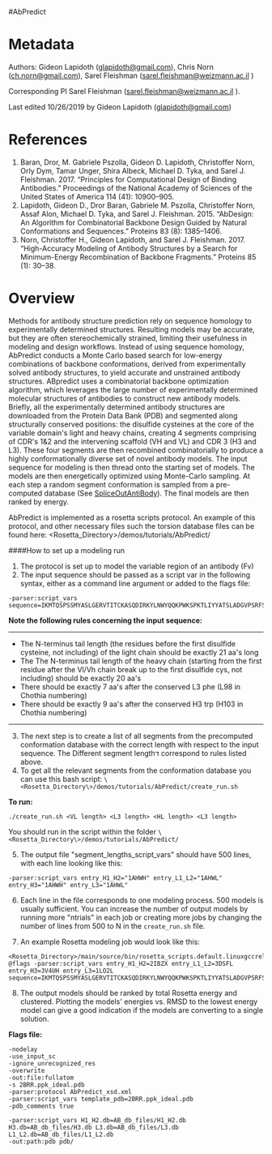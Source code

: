 #AbPredict

Metadata
========

Authors: Gideon Lapidoth (glapidoth@gmail.com), Chris Norn (ch.norn@gmail.com), Sarel Fleishman (sarel.fleishman@weizmann.ac.il )

Corresponding PI Sarel Fleishman (sarel.fleishman@weizmann.ac.il ).

Last edited 10/26/2019 by Gideon Lapidoth (glapidoth@gmail.com) 


References
==========

1. Baran, Dror, M. Gabriele Pszolla, Gideon D. Lapidoth, Christoffer Norn, Orly Dym, Tamar Unger, Shira Albeck, Michael D. Tyka, and Sarel J. Fleishman. 2017. “Principles for Computational Design of Binding Antibodies.” Proceedings of the National Academy of Sciences of the United States of America 114 (41): 10900–905.
2. Lapidoth, Gideon D., Dror Baran, Gabriele M. Pszolla, Christoffer Norn, Assaf Alon, Michael D. Tyka, and Sarel J. Fleishman. 2015. “AbDesign: An Algorithm for Combinatorial Backbone Design Guided by Natural Conformations and Sequences.” Proteins 83 (8): 1385–1406.
3. Norn, Christoffer H., Gideon Lapidoth, and Sarel J. Fleishman. 2017. “High-Accuracy Modeling of Antibody Structures by a Search for Minimum-Energy Recombination of Backbone Fragments.” Proteins 85 (1): 30–38.

Overview
========
Methods for antibody structure prediction rely on sequence homology to experimentally determined structures. Resulting models may be accurate, but they are often stereochemically strained, limiting their usefulness in modeling and design workflows. Instead of using sequence homology, AbPredict conducts a Monte Carlo based search for low-energy combinations of backbone conformations, derived from experimentally solved antibody structures, to yield accurate and unstrained antibody structures.
ABpredict uses a combinatorial backbone optimization algorithm, which leverages the large number of experimentally determined molecular structures of antibodies to construct new antibody models. Briefly, all the experimentally determined antibody structures are downloaded from the Protein Data Bank (PDB) and segmented along structurally conserved positions: the disulfide cysteines at the core of the variable domain's light and heavy chains, creating 4 segments comprising of CDR's 1&2 and the intervening scaffold (VH and VL)  and CDR 3 (H3 and L3). These four segments are then recombined combinatorially to produce a highly conformationally diverse set of novel antibody models. The input sequence for modeling is then thread onto the starting set of models. The models are then energetically optimized using Monte-Carlo sampling. At each step a random segment conformation is sampled from a pre-computed database (See [SpliceOutAntiBody](https://www.rosettacommons.org/docs/latest/scripting_documentation/RosettaScripts/Movers/SpliceOutAntibody)).
The final models are then ranked by energy.

AbPredict is implemented as a rosetta scripts protocol. An example of this protocol, and other necessary files such the torsion database files can be found here:
\<Rosetta_Directory\>/demos/tutorials/AbPredict/

####How to set up a modeling run
1. The protocol is set up to model the variable region of an antibody (Fv)
2. The input sequence should be passed as a script var in the following syntax, either as a command line argument or added to the flags file:
```
-parser:script_vars sequence=IKMTQSPSSMYASLGERVTITCKASQDIRKYLNWYQQKPWKSPKTLIYYATSLADGVPSRFSGSGSGQDYSLTISSLESDDTATYYCLQHGESPYTFGGGTKLEIQLQQSGAELVRPGALVKLSCKASGFNIKDYYMHWVKQRPEQGLEWIGLIDPENGNTIYDPKFQGKASITADTSSNTAYLQLSSLTSEDTAVYYCARDNSYYFDYWGQGTTLTVS 
```
**Note the following rules concerning the input sequence:**

***

* The N-terminus tail length (the residues before the first disulfide cysteine, not including) of the light chain should be exactly 21 aa's long
* The The N-terminus tail length of the heavy chain (starting from the first residue after the Vl/Vh chain break up to the first disulfide cys, not including) should be exactly 20 aa's
* There should be exactly 7 aa's after the conserved L3 phe (L98 in Chothia numbering)
* There should be exactly 9 aa's after the conserved H3 trp (H103 in Chothia numbering)
***

3. The next step is to create a list of all segments from the precomputed conformation database with the correct length with respect to the input sequence. The Different segment lengthד correspond to rules listed above.
4. To get all the relevant segments from the conformation database you can use this bash script:
`\<Rosetta_Directory\>/demos/tutorials/AbPredict/create_run.sh`

**To run:**
```
./create_run.sh <VL length> <L3 length> <HL length> <L3 length>
```
You should run in the script within the folder `\<Rosetta_Directory\>/demos/tutorials/AbPredict/`

5. The output file "segment_lengths_script_vars" should have 500 lines, with each line looking like this:
```
-parser:script_vars entry_H1_H2="1AHWH" entry_L1_L2="1AHWL" entry_H3="1AHWH" entry_L3="1AHWL"
```
6. Each line in the file corresponds to one modeling process. 500 models is usually sufficient. You can increase the number of output models by running more "ntrials" in each job or creating more jobs by changing the number of lines from 500 to N in the `create_run.sh` file.

7. An example Rosetta modeling job would look like this:
```
<Rosetta_Directory>/main/source/bin/rosetta_scripts.default.linuxgccrelease @flags -parser:script_vars entry_H1_H2=2IBZX entry_L1_L2=3DSFL entry_H3=3V4UH entry_L3=1LO2L  sequence=IKMTQSPSSMYASLGERVTITCKASQDIRKYLNWYQQKPWKSPKTLIYYATSLADGVPSRFSGSGSGQDYSLTISSLESDDTATYYCLQHGESPYTFGGGTKLEIQLQQSGAELVRPGALVKLSCKASGFNIKDYYMHWVKQRPEQGLEWIGLIDPENGNTIYDPKFQGKASITADTSSNTAYLQLSSLTSEDTAVYYCARDNSYYFDYWGQGTTLTVS 
```
8. The output models should be ranked by total Rosetta energy and clustered. Plotting the models' energies vs. RMSD to the lowest energy model can give a good indication if the models are converting to a single solution. 

**Flags file:**
```
-nodelay
-use_input_sc
-ignore_unrecognized_res
-overwrite
-out:file:fullatom
-s 2BRR.ppk_ideal.pdb
-parser:protocol AbPredict_xsd.xml
-parser:script_vars template_pdb=2BRR.ppk_ideal.pdb 
-pdb_comments true

-parser:script_vars H1_H2.db=AB_db_files/H1_H2.db H3.db=AB_db_files/H3.db L3.db=AB_db_files/L3.db L1_L2.db=AB_db_files/L1_L2.db
-out:path:pdb pdb/
```



